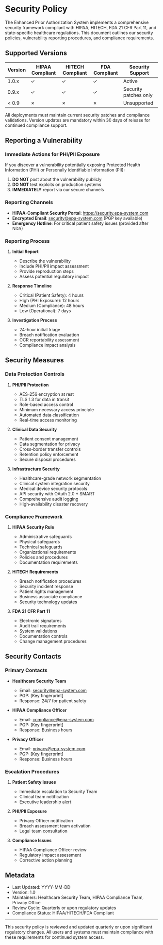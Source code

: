 # Security Policy

The Enhanced Prior Authorization System implements a comprehensive security framework compliant with HIPAA, HITECH, FDA 21 CFR Part 11, and state-specific healthcare regulations. This document outlines our security policies, vulnerability reporting procedures, and compliance requirements.

## Supported Versions

| Version | HIPAA Compliant | HITECH Compliant | FDA Compliant | Security Support |
|---------|----------------|------------------|---------------|------------------|
| 1.0.x   | ✓             | ✓               | ✓            | Active          |
| 0.9.x   | ✓             | ✓               | ✓            | Security patches only |
| < 0.9   | ✗             | ✗               | ✗            | Unsupported     |

All deployments must maintain current security patches and compliance validations. Version updates are mandatory within 30 days of release for continued compliance support.

## Reporting a Vulnerability

### Immediate Actions for PHI/PII Exposure
If you discover a vulnerability potentially exposing Protected Health Information (PHI) or Personally Identifiable Information (PII):

1. **DO NOT** post about the vulnerability publicly
2. **DO NOT** test exploits on production systems
3. **IMMEDIATELY** report via our secure channels

### Reporting Channels

- **HIPAA-Compliant Security Portal**: https://security.epa-system.com
- **Encrypted Email**: security@epa-system.com (PGP key available)
- **Emergency Hotline**: For critical patient safety issues (provided after NDA)

### Reporting Process

1. **Initial Report**
   - Describe the vulnerability
   - Include PHI/PII impact assessment
   - Provide reproduction steps
   - Assess potential regulatory impact

2. **Response Timeline**
   - Critical (Patient Safety): 4 hours
   - High (PHI Exposure): 12 hours
   - Medium (Compliance): 48 hours
   - Low (Operational): 7 days

3. **Investigation Process**
   - 24-hour initial triage
   - Breach notification evaluation
   - OCR reportability assessment
   - Compliance impact analysis

## Security Measures

### Data Protection Controls

1. **PHI/PII Protection**
   - AES-256 encryption at rest
   - TLS 1.3 for data in transit
   - Role-based access control
   - Minimum necessary access principle
   - Automated data classification
   - Real-time access monitoring

2. **Clinical Data Security**
   - Patient consent management
   - Data segmentation for privacy
   - Cross-border transfer controls
   - Retention policy enforcement
   - Secure disposal procedures

3. **Infrastructure Security**
   - Healthcare-grade network segmentation
   - Clinical system integration security
   - Medical device security protocols
   - API security with OAuth 2.0 + SMART
   - Comprehensive audit logging
   - High-availability disaster recovery

### Compliance Framework

1. **HIPAA Security Rule**
   - Administrative safeguards
   - Physical safeguards
   - Technical safeguards
   - Organizational requirements
   - Policies and procedures
   - Documentation requirements

2. **HITECH Requirements**
   - Breach notification procedures
   - Security incident response
   - Patient rights management
   - Business associate compliance
   - Security technology updates

3. **FDA 21 CFR Part 11**
   - Electronic signatures
   - Audit trail requirements
   - System validations
   - Documentation controls
   - Change management procedures

## Security Contacts

### Primary Contacts

- **Healthcare Security Team**
  - Email: security@epa-system.com
  - PGP: [Key fingerprint]
  - Response: 24/7 for patient safety

- **HIPAA Compliance Officer**
  - Email: compliance@epa-system.com
  - PGP: [Key fingerprint]
  - Response: Business hours

- **Privacy Officer**
  - Email: privacy@epa-system.com
  - PGP: [Key fingerprint]
  - Response: Business hours

### Escalation Procedures

1. **Patient Safety Issues**
   - Immediate escalation to Security Team
   - Clinical team notification
   - Executive leadership alert

2. **PHI/PII Exposure**
   - Privacy Officer notification
   - Breach assessment team activation
   - Legal team consultation

3. **Compliance Issues**
   - HIPAA Compliance Officer review
   - Regulatory impact assessment
   - Corrective action planning

## Metadata

- Last Updated: YYYY-MM-DD
- Version: 1.0
- Maintainers: Healthcare Security Team, HIPAA Compliance Team, Privacy Office
- Review Cycle: Quarterly or upon regulatory updates
- Compliance Status: HIPAA/HITECH/FDA Compliant

---

This security policy is reviewed and updated quarterly or upon significant regulatory changes. All users and systems must maintain compliance with these requirements for continued system access.
